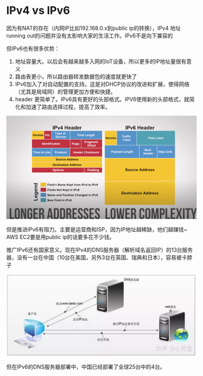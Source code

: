 # IPv4 vs IPv6

因为有NAT的存在（内网IP比如192.168.0.x到public ip的转换），IPv4 地址running out的问题并没有太影响大家的生活工作。IPv6不是向下兼容的

但IPv6也有很多优势：

1. 地址容量大。以后会有越来越多入网的IoT设备，所以更多的IP地址量很有意义
2. 路由表更小，所以路由器转发数据包的速度就更快了
3. IPv6加入了对自动配置的支持。这是对DHCP协议的改进和扩展，使得网络（尤其是局域网）的管理更加方便和快捷。
4. header 更简单了。IPv6具有更好的头部格式。IPV6使用新的头部格式，就简化和加速了路由选择过程，提高了效率。

![](../.gitbook/assets/image%20%2840%29.png)

但是推进IPv6有阻力。主要是运营商和ISP，因为IP地址越稀缺，他们越赚钱~ AWS EC2要是用public ip的话要多花不少钱。

推广IPv6还有国家意义。现在IPv4的DNS服务器（解析域名返回IP）的13台服务器，没有一台在中国（10台在美国，另外3台在英国、瑞典和日本），容易被卡脖子

![](../.gitbook/assets/image%20%2841%29.png)

但在IPv6的DNS服务器部署中，中国已经部署了全球25台中的4台。



